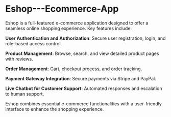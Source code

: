 # Eshop---Ecommerce-App
Eshop is a full-featured e-commerce application designed to offer a seamless online shopping experience. Key features include:

**User Authentication and Authorization**: Secure user registration, login, and role-based access control.

**Product Management**: Browse, search, and view detailed product pages with reviews.

**Order Management**: Cart, checkout process, and order tracking.

**Payment Gateway Integration**: Secure payments via Stripe and PayPal.

**Live Chatbot for Customer Support**: Automated responses and escalation to human support.

Eshop combines essential e-commerce functionalities with a user-friendly interface to enhance the shopping experience.
